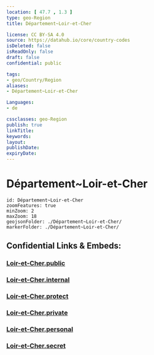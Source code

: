 ```yaml
---
location: [ 47.7 , 1.3 ] 
type: geo-Region
title: Département~Loir-et-Cher

license: CC BY-SA 4.0
source: https://datahub.io/core/country-codes
isDeleted: false
isReadOnly: false
draft: false
confidential: public

tags:
- geo/Country/Region
aliases:
- Département~Loir-et-Cher

Languages:
- de

cssclasses: geo-Region
publish: true
linkTitle: 
keywords: 
layout: 
publishDate: 
expiryDate: 
---
```


# Département~Loir-et-Cher

```leaflet
id: Département~Loir-et-Cher
zoomFeatures: true 
minZoom: 2 
maxZoom: 18
geojsonFolder: ./Département~Loir-et-Cher/
markerFolder: ./Département~Loir-et-Cher/
```


## Confidential Links & Embeds: 

### [Loir-et-Cher.public](/_public/\Earth\Continent\Europe\Europe~West\France\regions~France\Val_de_Loire\departments~Val_de_LoireLoir-et-Cher.public.md) 

### [Loir-et-Cher.internal](/_internal/\Earth\Continent\Europe\Europe~West\France\regions~France\Val_de_Loire\departments~Val_de_LoireLoir-et-Cher.internal.md) 

### [Loir-et-Cher.protect](/_protect/\Earth\Continent\Europe\Europe~West\France\regions~France\Val_de_Loire\departments~Val_de_LoireLoir-et-Cher.protect.md) 

### [Loir-et-Cher.private](/_private/\Earth\Continent\Europe\Europe~West\France\regions~France\Val_de_Loire\departments~Val_de_LoireLoir-et-Cher.private.md) 

### [Loir-et-Cher.personal](/_personal/\Earth\Continent\Europe\Europe~West\France\regions~France\Val_de_Loire\departments~Val_de_LoireLoir-et-Cher.personal.md) 

### [Loir-et-Cher.secret](/_secret/\Earth\Continent\Europe\Europe~West\France\regions~France\Val_de_Loire\departments~Val_de_LoireLoir-et-Cher.secret.md)

